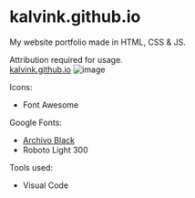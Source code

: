 # kalvink.github.io
My website portfolio made in HTML, CSS & JS.

Attribution required for usage.
<br>
[kalvink.github.io](kalvink.github.io)
![image](https://i.imgur.com/sy8ppjz.png)


Icons:
- Font Awesome

Google Fonts:<br>
- [Archivo Black](https://fonts.google.com/specimen/Archivo+Black?preview.text=ABOUT&preview.text_type=custom&selection.family=Archivo+Black)
- Roboto Light 300

Tools used:
- Visual Code

